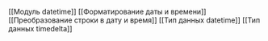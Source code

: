 [[Модуль datetime]]
[[Форматирование даты и времени]]
[[Преобразование строки в дату и время]]
[[Тип данных datetime]]
[[Тип данных timedelta]]